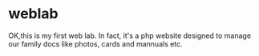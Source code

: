# weblab
OK,this is my first web lab.
In fact, it's a php website designed to manage our family docs like photos, cards and mannuals etc.
